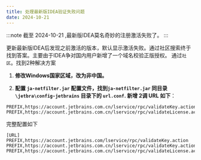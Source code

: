 ```yaml
---
title: 处理最新版IDEA验证失败问题
date: 2024-10-21
---
```


:::note
截至 2024-10-21 ,最新版IDEA莫名奇妙的注册激活失败了。
:::

更新最新版IDEA后发现之前激活的版本，默认显示激活失败。通过社区搜索终于找到答案。主要由于IDEA争对国内用户新增了一个域名校验正版授权。
通过`社区`。找到2种解决方案

1. **修改Windows国家区域，改为非中国。**

2. **配置 `ja-netfilter.jar` 配置文件，找到`ja-netfilter.jar` 同目录 `\jetbra\config-jetbrains` 目录下的 `url.conf`.
   新增 2调 URL 如下**：

```
PREFIX,https://account.jetbrains.com.cn/lservice/rpc/validateKey.action 
PREFIX,https://account.jetbrains.com.cn/lservice/rpc/validateLicense.action
```

完整配置如下

```
[URL]
PREFIX,https://account.jetbrains.com/lservice/rpc/validateKey.action
PREFIX,https://account.jetbrains.com.cn/lservice/rpc/validateKey.action 
PREFIX,https://account.jetbrains.com.cn/lservice/rpc/validateLicense.action
```
